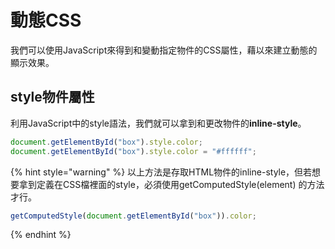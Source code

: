 # 動態CSS

我們可以使用JavaScript來得到和變動指定物件的CSS屬性，藉以來建立動態的顯示效果。

## style物件屬性

利用JavaScript中的style語法，我們就可以拿到和更改物件的**inline-style**。

```javascript
document.getElementById("box").style.color;
document.getElementById("box").style.color = "#ffffff";
```

{% hint style="warning" %}
以上方法是存取HTML物件的inline-style，但若想要拿到定義在CSS檔裡面的style，必須使用getComputedStyle\(element\) 的方法才行。

```javascript
getComputedStyle(document.getElementById("box")).color;
```
{% endhint %}




